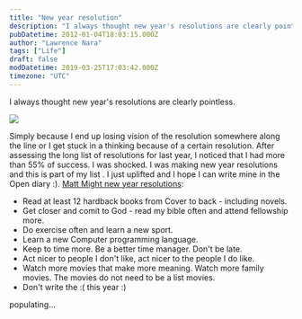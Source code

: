 ```yaml
---
title: "New year resolution"
description: "I always thought new year's resolutions are clearly pointless."
pubDatetime: 2012-01-04T18:03:15.000Z
author: "Lawrence Nara"
tags: ["Life"]
draft: false
modDatetime: 2019-03-25T17:03:42.000Z
timezone: "UTC"
---
```


I always thought new year's resolutions are clearly pointless.

[![](http://3.bp.blogspot.com/-tfLmCmF8LWw/TwzbGydFw-I/AAAAAAAAAJQ/PzxjGv0iHF8/s400/new-years.jpg)](http://3.bp.blogspot.com/-tfLmCmF8LWw/TwzbGydFw-I/AAAAAAAAAJQ/PzxjGv0iHF8/s1600/new-years.jpg)

Simply because I end up losing vision of the resolution somewhere along the line or I get stuck in a thinking because of a certain resolution. After assessing the long list of resolutions for last year, I noticed that I had more than 55% of success. I was shocked. I was making new year resolutions and this is part of my list . I just uplifted and I hope I can write mine in the Open diary :). [Matt Might new year resolutions](http://matt.might.net/articles/programmers-resolutions/):

-   Read at least 12 hardback books from Cover to back - including novels.
-   Get closer and comit to God - read my bible often and attend fellowship more.
-   Do exercise often and learn a new sport.
-   Learn a new Computer programming language.
-   Keep to time more. Be a better time manager. Don't be late.
-   Act nicer to people I don't like, act nicer to the people I do like.
-   Watch more movies that make more meaning. Watch more family movies. The movies do not need to be a list movies.
-   Don't write the :( this year :)

populating...